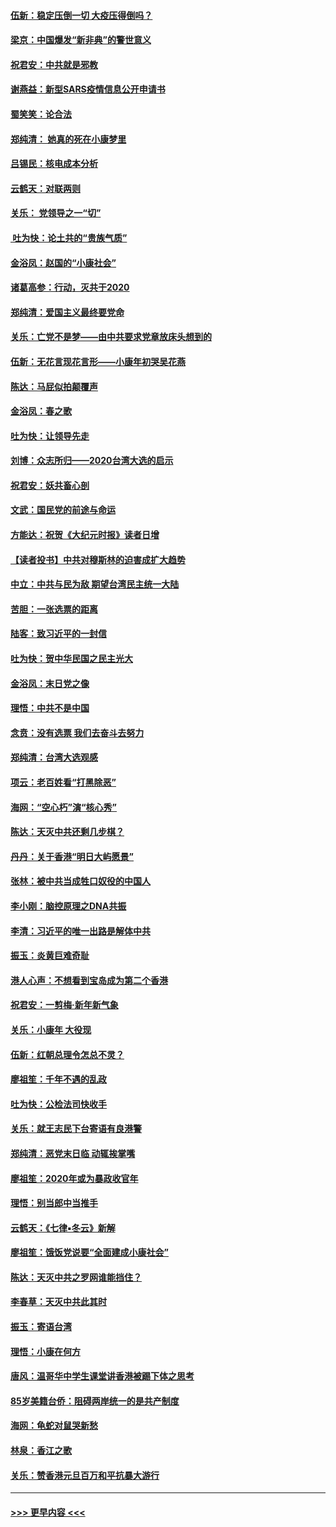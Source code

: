 #### [伍新：稳定压倒一切 大疫压得倒吗？](../pages/nsc993/n11812634.md?t=01222233) 
#### [梁京：中国爆发“新非典”的警世意义](../pages/nsc993/n11812554.md?t=01222233) 
#### [祝君安：中共就是邪教](../pages/nsc993/n11812431.md?t=01222233) 
#### [谢燕益：新型SARS疫情信息公开申请书](../pages/nsc993/n11808840.md?t=01222233) 
#### [蜀笑笑：论合法](../pages/nsc993/n11808064.md?t=01222233) 
#### [郑纯清： 她真的死在小康梦里](../pages/nsc993/n11806623.md?t=01222233) 
#### [吕锡民：核电成本分析](../pages/nsc993/n11806284.md?t=01222233) 
#### [云鹤天：对联两则](../pages/nsc993/n11805957.md?t=01222233) 
#### [关乐： 党领导之一“切”](../pages/nsc993/n11804505.md?t=01222233) 
#### [ 吐为快：论土共的“贵族气质”](../pages/nsc993/n11804490.md?t=01222233) 
#### [金浴凤：赵国的“小康社会”](../pages/nsc993/n11804452.md?t=01222233) 
#### [诸葛高参：行动，灭共于2020](../pages/nsc993/n11804120.md?t=01222233) 
#### [郑纯清：爱国主义最终要党命](../pages/nsc993/n11802197.md?t=01222233) 
#### [关乐：亡党不是梦——由中共要求党章放床头想到的](../pages/nsc993/n11802156.md?t=01222233) 
#### [伍新：无花言现花言形——小康年初哭吴花燕](../pages/nsc993/n11800044.md?t=01222233) 
#### [陈达：马屁似拍颠覆声](../pages/nsc993/n11800010.md?t=01222233) 
#### [金浴凤：春之歌](../pages/nsc993/n11797687.md?t=01222233) 
#### [吐为快：让领导先走](../pages/nsc993/n11797512.md?t=01222233) 
#### [刘博：众志所归——2020台湾大选的启示](../pages/nsc993/n11796878.md?t=01222233) 
#### [祝君安：妖共畜心剖](../pages/nsc993/n11794273.md?t=01222233) 
#### [文武：国民党的前途与命运](../pages/nsc993/n11794198.md?t=01222233) 
#### [方能达：祝贺《大纪元时报》读者日增](../pages/nsc993/n11793807.md?t=01222233) 
#### [【读者投书】中共对穆斯林的迫害成扩大趋势](../pages/nsc993/n11791371.md?t=01222233) 
#### [中立：中共与民为敌 期望台湾民主统一大陆](../pages/nsc993/n11790392.md?t=01222233) 
#### [苦胆：一张选票的距离](../pages/nsc993/n11788914.md?t=01222233) 
#### [陆客：致习近平的一封信](../pages/nsc993/n11788867.md?t=01222233) 
#### [吐为快：贺中华民国之民主光大](../pages/nsc993/n11788618.md?t=01222233) 
#### [金浴凤：末日党之像](../pages/nsc993/n11787475.md?t=01222233) 
#### [理悟：中共不是中国](../pages/nsc993/n11787463.md?t=01222233) 
#### [念贲：没有选票  我们去奋斗去努力](../pages/nsc993/n11787398.md?t=01222233) 
#### [郑纯清：台湾大选观感](../pages/nsc993/n11786210.md?t=01222233) 
#### [项云：老百姓看“打黑除恶”](../pages/nsc993/n11785398.md?t=01222233) 
#### [海网：“空心朽”演“核心秀”](../pages/nsc993/n11783874.md?t=01222233) 
#### [陈达：天灭中共还剩几步棋？](../pages/nsc993/n11783719.md?t=01222233) 
#### [丹丹：关于香港“明日大屿愿景”](../pages/nsc993/n11783273.md?t=01222233) 
#### [张林：被中共当成牲口奴役的中国人](../pages/nsc993/n11782397.md?t=01222233) 
#### [李小刚：脑控原理之DNA共振](../pages/nsc993/n11780962.md?t=01222233) 
#### [李清：习近平的唯一出路是解体中共](../pages/nsc993/n11780866.md?t=01222233) 
#### [振玉：炎黄巨难奇耻](../pages/nsc993/n11779632.md?t=01222233) 
#### [港人心声：不想看到宝岛成为第二个香港](../pages/nsc993/n11778817.md?t=01222233) 
#### [祝君安：一剪梅‧新年新气象](../pages/nsc993/n11776340.md?t=01222233) 
#### [关乐：小康年 大役现](../pages/nsc993/n11774213.md?t=01222233) 
#### [伍新：红朝总理令怎总不灵？](../pages/nsc993/n11770813.md?t=01222233) 
#### [廖祖笙：千年不遇的乱政](../pages/nsc993/n11770373.md?t=01222233) 
#### [吐为快：公检法司快收手](../pages/nsc993/n11770359.md?t=01222233) 
#### [关乐：就王志民下台寄语有良港警](../pages/nsc993/n11769903.md?t=01222233) 
#### [郑纯清：恶党末日临 动辄挨掌嘴](../pages/nsc993/n11769356.md?t=01222233) 
#### [廖祖笙：2020年或为暴政收官年](../pages/nsc993/n11768216.md?t=01222233) 
#### [理悟：别当郎中当推手](../pages/nsc993/n11768243.md?t=01222233) 
#### [云鹤天：《七律▪冬云》新解](../pages/nsc993/n11768204.md?t=01222233) 
#### [廖祖笙：饿饭党说要“全面建成小康社会”](../pages/nsc993/n11767482.md?t=01222233) 
#### [陈达：天灭中共之罗网谁能挡住？](../pages/nsc993/n11767465.md?t=01222233) 
#### [李春草：天灭中共此其时](../pages/nsc993/n11767452.md?t=01222233) 
#### [振玉：寄语台湾](../pages/nsc993/n11767432.md?t=01222233) 
#### [理悟：小康在何方](../pages/nsc993/n11767394.md?t=01222233) 
#### [唐风：温哥华中学生课堂讲香港被踢下体之思考](../pages/nsc993/n11766848.md?t=01222233) 
#### [85岁美籍台侨：阻碍两岸统一的是共产制度](../pages/nsc993/n11765043.md?t=01222233) 
#### [海网：龟蛇对鼠哭新愁](../pages/nsc993/n11764895.md?t=01222233) 
#### [林泉：香江之歌](../pages/nsc993/n11764415.md?t=01222233) 
#### [关乐：赞香港元旦百万和平抗暴大游行](../pages/nsc993/n11764382.md?t=01222233) 

----
#### [ >>> 更早内容 <<< ](../indexes/nsc993-earlier.md)
